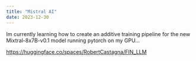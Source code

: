 ```yaml
---
title: "Mistral AI"
date: 2023-12-30
---
```


Im currently learning how to create an additive training pipeline for the new Mixtral-8x7B-v0.1 model running pytorch on my GPU... 

https://huggingface.co/spaces/RobertCastagna/FIN_LLM
